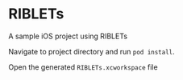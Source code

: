 # RIBLETs
A sample iOS project using RIBLETs

Navigate to project directory and run `pod install`.

Open the generated `RIBLETs.xcworkspace` file
